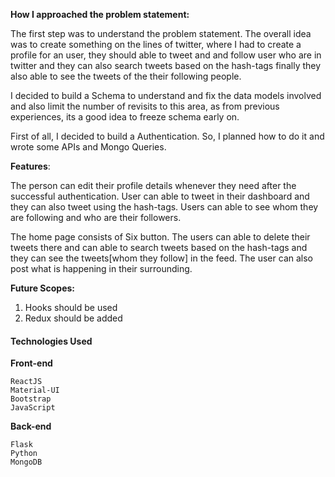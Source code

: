 **How I approached the problem statement:**

The first step was to understand the problem statement. The overall idea was to create something on the lines of twitter, where I had to create a profile for an user, they should able to tweet and and follow user who are in twitter and they can also search tweets based on the hash-tags finally they also able to see the tweets of the their following people. 

I decided to build a Schema to understand and fix the data models involved and also limit the number of revisits to this area, as from previous experiences, its a good idea to freeze schema early on.

First of all, I decided to build a Authentication. So, I planned how to do it and wrote some APIs and Mongo Queries.

**Features**:

The person can edit their profile details whenever they need after the successful authentication. User can able to tweet in their dashboard and they can also tweet using the hash-tags. Users can able to see whom they are following and who are their followers.

The home page consists of Six button. The users can able to delete their tweets there and can able to search tweets based on the hash-tags and they can see the tweets[whom they follow] in the feed. The user can also post what is happening in their surrounding.

**Future Scopes:**

1. Hooks should be used
2. Redux should be added

#### **Technologies Used**

**Front-end**

```
ReactJS
Material-UI
Bootstrap
JavaScript
```

**Back-end**

```
Flask 
Python
MongoDB
```

